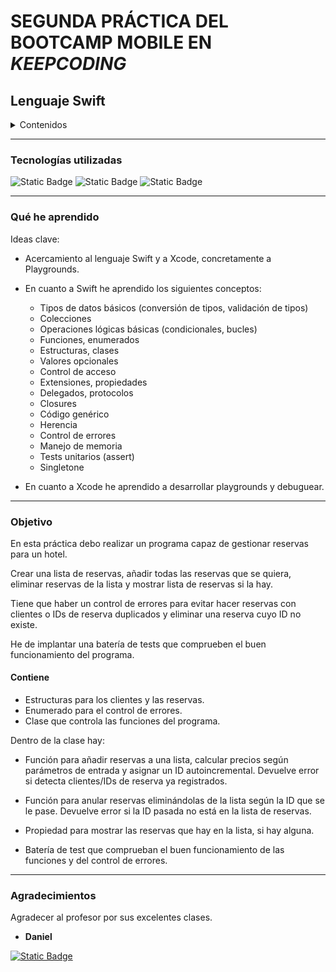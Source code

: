 # SEGUNDA PRÁCTICA DEL BOOTCAMP MOBILE EN *KEEPCODING*
## Lenguaje Swift

<details>
  <summary>Contenidos</summary>
  <ol>
    <li><a href="#tecnologías-utilizadas">Stack - Tecnologías utilizadas</a></li>
    <li><a href="#qué-he-aprendido">Qué he aprendido</a></li>
    <li><a href="#objetivo">Objetivo práctica</li>
    <li><a href="#agradecimientos">Agradecimientos</a></li>
  </ol>
</details>

---
### Tecnologías utilizadas
![Static Badge](https://img.shields.io/badge/swift%20-%20white?style=for-the-badge&logo=swift&logoColor=white&color=f05038)
![Static Badge](https://img.shields.io/badge/swift_playgrounds-white?style=for-the-badge&logo=swift&logoColor=f05038)
![Static Badge](https://img.shields.io/badge/xcode-188de8?style=for-the-badge&logo=xcode&logoColor=white)


---
### Qué he aprendido

Ideas clave:

- Acercamiento al lenguaje Swift y a Xcode, concretamente a Playgrounds.

- En cuanto a Swift he aprendido los siguientes conceptos:
  - Tipos de datos básicos (conversión de tipos, validación de tipos)
  - Colecciones
  - Operaciones lógicas básicas (condicionales, bucles)
  - Funciones, enumerados
  - Estructuras, clases
  - Valores opcionales
  - Control de acceso
  - Extensiones, propiedades
  - Delegados, protocolos
  - Closures
  - Código genérico
  - Herencia
  - Control de errores
  - Manejo de memoria
  - Tests unitarios (assert)
  - Singletone

- En cuanto a Xcode he aprendido a desarrollar playgrounds y debuguear.

---
### Objetivo

En esta práctica debo realizar un programa capaz de gestionar reservas para un hotel.

Crear una lista de reservas, añadir todas las reservas que se quiera, eliminar reservas de la lista y mostrar lista de reservas si la hay.

Tiene que haber un control de errores para evitar hacer reservas con clientes o IDs de reserva duplicados y eliminar una reserva cuyo ID no existe.

He de implantar una batería de tests que comprueben el buen funcionamiento del programa.

#### Contiene

- Estructuras para los clientes y las reservas.
- Enumerado para el control de errores.
- Clase que controla las funciones del programa.

Dentro de la clase hay:
- Función para añadir reservas a una lista, calcular precios según parámetros de entrada y asignar un ID autoincremental. Devuelve error si detecta clientes/IDs de reserva ya registrados.
- Función para anular reservas eliminándolas de la lista según la ID que se le pase. Devuelve error si la ID pasada no está en la lista de reservas.
- Propiedad para mostrar las reservas que hay en la lista, si hay alguna.

- Batería de test que comprueban el buen funcionamiento de las funciones y del control de errores.

---
### Agradecimientos

Agradecer al profesor por sus excelentes clases.

- **Daniel**

<a href="https://github.com/illescasDaniel" target="_blank"><img alt="Static Badge" src="https://img.shields.io/badge/github-black?style=for-the-badge&logo=github&logoColor=white">
